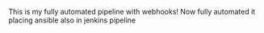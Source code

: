 This is my fully automated pipeline with webhooks!
Now fully automated it placing ansible also in jenkins pipeline